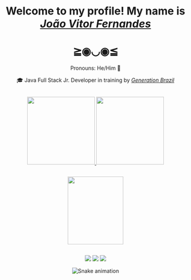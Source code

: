 <div>
  <h1 align="center">Welcome to my profile! My name is <a href="https://www.linkedin.com/in/jo%C3%A3o-vitor-carvalho-fernandes-da-silva-6301b9187/"><i>João Vitor Fernandes</i></a>
   <h1 align="center"> ≧◉◡◉≦</h1>
  <p align="center">Pronouns: He/Him 🌻 </h2>
</div>

<div>
  <p align="center">🎓 Java Full Stack Jr. Developer in training by <a href="https://brazil.generation.org/"><i>Generation Brazil</i></a> 
  </a><br>
</div>
  
##

<div align="center">
  <a href="https://github.com/joaocfvitor">
  <img height="180em" src="https://github-readme-stats.vercel.app/api?username=joaocfvitor&show_icons=true&theme=dark&include_all_commits=true&count_private=true"/>
  <img height="180em" src="https://github-readme-stats.vercel.app/api/top-langs/?username=joaocfvitor&layout=compact&langs_count=7&theme=dark"/>
    
##
    
 <img align="center" width="148" height="180" src="https://media1.tenor.com/images/68e8337fb4eb7e40645d832c64762a8b/tenor.gif?itemid=19443613">

 ##
  
<div> 
  <a href="https://instagram.com/joaocfvitor" target="_blank"><img src="https://img.shields.io/badge/-Instagram-%23E4405F?style=for-the-badge&logo=instagram&logoColor=white" target="_blank"></a>
 <a href="João Fernandes#5214" target="_blank"><img src="https://img.shields.io/badge/Discord-7289DA?style=for-the-badge&logo=discord&logoColor=white" target="_blank"></a> 
  <a href="https://www.linkedin.com/in/jo%C3%A3o-vitor-carvalho-fernandes-da-silva-6301b9187/" target="_blank"><img src="https://img.shields.io/badge/-LinkedIn-%230077B5?style=for-the-badge&logo=linkedin&logoColor=white" target="_blank"></a> 
 
  ![Snake animation](https://github.com/joaocfvitor/joaocfvitor/blob/output/github-contribution-grid-snake.svg)
 
</div>
